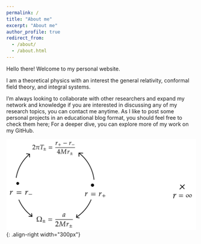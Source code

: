 ```yaml
---
permalink: /
title: "About me"
excerpt: "About me"
author_profile: true
redirect_from: 
  - /about/
  - /about.html
---
```


Hello there! Welcome to my personal website.

I am a theoretical physics with an interest the general relativity, conformal field theory, and integral systems.

I’m always looking to collaborate with other researchers and expand my network and knowledge if you are interested in discussing any of my research topics, you can contact me anytime. As I like to post some personal projects in an educational blog format, you should feel free to check them here; For a deeper dive, you can explore more of my work on my GitHub.

![Small Figure](/images/singularities.jpg){: .align-right width="300px"}
